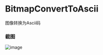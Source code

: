 # BitmapConvertToAscii
图像转换为Ascii码

### 截图
![image](https://raw.github.com/CuteLeon/BitmapConvertToAscii/master/生成/截图.png)
